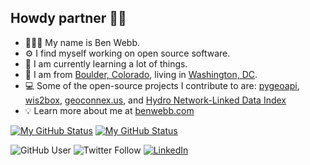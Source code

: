 ## Howdy partner 👋🏻

- 👨🏻‍💻 My name is Ben Webb. 
- ⚙️ I find myself working on open source software. 
- 🌱 I am currently learning a lot of things.
- 📍 I am from [Boulder, Colorado](https://river-runner.geoconnex.us/?lng=-105.27&lat=40.01), living in [Washington, DC](https://gis.cgs.earth/portal/apps/webappviewer/index.html?id=41e8676b373344dfab9733b4d8f32837&marker=-77.03866506139542%2C38.93067526371458%2C%2C%2C%2C&markertemplate=%7B%22title%22%3A%22WASHINGTON%20AQUEDUCT%20DIVISION.%22%2C%22longitude%22%3A-77.03866506139542%2C%22latitude%22%3A38.93067526371458%2C%22isIncludeShareUrl%22%3Atrue%7D&level=13).
- 💻 Some of the open-source projects I contribute to are: [pygeoapi](http://pygeoapi.io/), [wis2box](https://docs.wis2box.wis.wmo.int/en/latest/), [geoconnex.us](https://geoconnex.us/), and [Hydro Network-Linked Data Index](https://waterdata.usgs.gov/blog/nldi-intro/)
- 💡 Learn more about me at [benwebb.com](https://benwebb.com/)

[![My GitHub Status](https://github-readme-stats.vercel.app/api?username=webb-ben&show_icons=true&hide_border=true&theme=vue-dark#gh-dark-mode-only)](https://github.com/webb-ben/github-readme-stats#gh-dark-mode-only)
[![My GitHub Status](https://github-readme-stats.vercel.app/api?username=webb-ben&show_icons=true&hide_border=true&theme=vue#gh-light-mode-only)](https://github.com/webb-ben/github-readme-stats#gh-light-mode-only)

![GitHub User](https://img.shields.io/github/stars/webb-ben?affiliations=OWNER%2CCOLLABORATOR%2CORGANIZATION_MEMBER&style=social)
![Twitter Follow](https://img.shields.io/twitter/follow/neb_webb?color=%239cf&style=social)
[![LinkedIn](https://img.shields.io/badge/LinkedIn-0077B5?logo=linkedin&logoColor=white&style=flat-square&link=https://www.linkedin.com/in/ben-webb-654b8715b/)](https://www.linkedin.com/in/ben-webb-654b8715b/)

<!--
**webb-ben/webb-ben** is a ✨ _special_ ✨ repository because its `README.md` (this file) appears on your GitHub profile.

Here are some ideas to get you started:

- 🔭 I’m currently working on ...
 ...
- 👯 I’m looking to collaborate on ...
- 🤔 I’m looking for help with ...
 Ask me about ...
- 📫 How to reach me: ...
- 😄 Pronouns: ...
- ⚡ Fun fact: ...
-->
